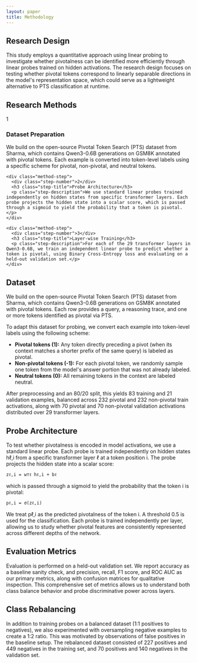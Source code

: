 ```yaml
---
layout: paper
title: Methodology
---
```


<h2>Research Design</h2>
<p>This study employs a quantitative approach using linear probing to investigate whether pivotalness can be identified more efficiently through linear probes trained on hidden activations. The research design focuses on testing whether pivotal tokens correspond to linearly separable directions in the model's representation space, which could serve as a lightweight alternative to PTS classification at runtime.</p>

<div class="methodology">
  <h2>Research Methods</h2>
  <div class="method-steps">
    <div class="method-step">
      <div class="step-number">1</div>
      <h3 class="step-title">Dataset Preparation</h3>
      <p class="step-description">We build on the open-source Pivotal Token Search (PTS) dataset from Sharma, which contains Qwen3-0.6B generations on GSM8K annotated with pivotal tokens. Each example is converted into token-level labels using a specific scheme for pivotal, non-pivotal, and neutral tokens.</p>
    </div>
    
    <div class="method-step">
      <div class="step-number">2</div>
      <h3 class="step-title">Probe Architecture</h3>
      <p class="step-description">We use standard linear probes trained independently on hidden states from specific transformer layers. Each probe projects the hidden state into a scalar score, which is passed through a sigmoid to yield the probability that a token is pivotal.</p>
    </div>
    
    <div class="method-step">
      <div class="step-number">3</div>
      <h3 class="step-title">Layer-wise Training</h3>
      <p class="step-description">For each of the 29 transformer layers in Qwen3-0.6B, we train an independent linear probe to predict whether a token is pivotal, using Binary Cross-Entropy loss and evaluating on a held-out validation set.</p>
    </div>
  </div>
</div>

<h2>Dataset</h2>
<p>We build on the open-source Pivotal Token Search (PTS) dataset from Sharma, which contains Qwen3-0.6B generations on GSM8K annotated with pivotal tokens. Each row provides a query, a reasoning trace, and one or more tokens identified as pivotal via PTS.</p>

<p>To adapt this dataset for probing, we convert each example into token-level labels using the following scheme:</p>
<ul>
  <li><strong>Pivotal tokens (1):</strong> Any token directly preceding a pivot (when its context matches a shorter prefix of the same query) is labeled as pivotal.</li>
  <li><strong>Non-pivotal tokens (-1):</strong> For each pivotal token, we randomly sample one token from the model's answer portion that was not already labeled.</li>
  <li><strong>Neutral tokens (0):</strong> All remaining tokens in the context are labeled neutral.</li>
</ul>

<p>After preprocessing and an 80/20 split, this yields 83 training and 21 validation examples, balanced across 232 pivotal and 232 non-pivotal train activations, along with 70 pivotal and 70 non-pivotal validation activations distributed over 29 transformer layers.</p>

<h2>Probe Architecture</h2>
<p>To test whether pivotalness is encoded in model activations, we use a standard linear probe. Each probe is trained independently on hidden states hℓ,i from a specific transformer layer ℓ at a token position i. The probe projects the hidden state into a scalar score:</p>

<pre><code>zℓ,i = w⊤ℓ hℓ,i + bℓ</code></pre>

<p>which is passed through a sigmoid to yield the probability that the token i is pivotal:</p>

<pre><code>pℓ,i = σ(zℓ,i)</code></pre>

<p>We treat pℓ,i as the predicted pivotalness of the token i. A threshold 0.5 is used for the classification. Each probe is trained independently per layer, allowing us to study whether pivotal features are consistently represented across different depths of the network.</p>

<h2>Evaluation Metrics</h2>
<p>Evaluation is performed on a held-out validation set. We report accuracy as a baseline sanity check, and precision, recall, F1 score, and ROC AUC as our primary metrics, along with confusion matrices for qualitative inspection. This comprehensive set of metrics allows us to understand both class balance behavior and probe discriminative power across layers.</p>

<h2>Class Rebalancing</h2>
<p>In addition to training probes on a balanced dataset (1:1 positives to negatives), we also experimented with oversampling negative examples to create a 1:2 ratio. This was motivated by observations of false positives in the baseline setup. The rebalanced dataset consisted of 227 positives and 449 negatives in the training set, and 70 positives and 140 negatives in the validation set.</p>
